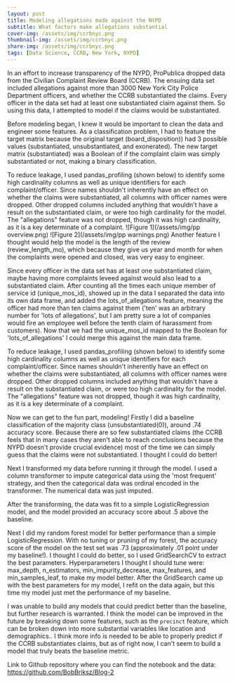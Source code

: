 ```yaml
---
layout: post
title: Modeling allegations made against the NYPD
subtitle: What factors make allegations substantial
cover-img: /assets/img/ccrbnyc.png
thumbnail-img: /assets/img/ccrbnyc.png
share-img: /assets/img/ccrbnyc.png
tags: [Data Science, CCRB, New York, NYPD]
---
```


In an effort to increase transparency of the NYPD, ProPublica dropped data from the Civilian Complaint Review Board (CCRB). The ensuing data set included allegations against more than 3000 New York City Police Department officers, and whether the CCRB substantiated the claims. Every officer in the data set had at least one substantiated claim against them. So using this data, I attempted to model if the claims would be substantiated.

Before modeling began, I knew it would be important to clean the data and engineer some features. As a classification problem, I had to feature the target matrix because the original target (board_disposition)) had 3 possible values (substantiated, unsubstantiated, and exonerated). The new target matrix (substantiated) was a Boolean of if the complaint claim was simply substantiated or not, making a binary classification. 

To reduce leakage, I used pandas_profiling (shown below) to identify some high cardinality columns as well as unique identifiers for each complaint/officer. Since names shouldn't inherently have an effect on whether the claims were substantiated, all columns with officer names were dropped. Other dropped columns included anything that wouldn't have a result on the substantiated claim, or were too high cardinality for the model. The "allegations" feature was not dropped, though it was high cardinality, as it is a key determinate of a complaint.
![Figure 1](/assets/img/pp overview.png)
![Figure 2](/assets/img/pp warnings.png)
Another feature I thought would help the model is the length of the review (review_length_mo), which because they give us year and month for when the complaints were opened and closed, was very easy to engineer.

Since every officer in the data set has at least one substantiated claim, maybe having more complaints leveed against would also lead to a substantiated claim. After counting all the times each unique member of service id (unique_mos_id), showed up in the data I separated the data into its own data frame, and added the lots_of_allegations feature, meaning the officer had more than ten claims against them ('ten' was an arbitrary number for 'lots of allegations', but I am pretty sure a lot of companies would fire an employee well before the tenth claim of harassment from customers). Now that we had the unique_mos_id mapped to the Boolean for 'lots_of_allegations' I could merge this against the main data frame.  

To reduce leakage, I used pandas_profiling (shown below) to identify some high cardinality columns as well as unique identifiers for each complaint/officer. Since names shouldn't inherently have an effect on whether the claims were substantiated, all columns with officer names were dropped. Other dropped columns included anything that wouldn't have a result on the substantiated claim, or were too high cardinality for the model. The "allegations" feature was not dropped, though it was high cardinality, as it is a key determinate of a complaint.


Now we can get to the fun part, modeling! Firstly I did a baseline classification of the majority class (unsubstantiated(0)), around .74 accuracy score. Because there are so few substantiated claims (the CCRB feels that in many cases they aren't able to reach conclusions because the NYPD doesn't provide crucial evidence) most of the time we can simply guess that the claims were not substantiated. I thought I could do better!

Next I transformed my data before running it through the model. I used a column transformer to impute categorical data using the 'most frequent' strategy, and then the categorical data was ordinal encoded in the transformer. The numerical data was just imputed.

After the transforming, the data was fit to a simple LogisticRegression model, and the model provided an accuracy score about .5 above the baseline.

Next I did my random forest model for better performance than a simple LogisticRegression. With no tuning or pruning of my forest, the accuracy score of the model on the test set was .73 (approximately .01 point under my baseline!). I thought I could do better, so I used GridSearchCV to extract  the best parameters. Hyperparameters I thought I should tune were: max_depth, n_estimators, min_impurity_decrease, max_features, and min_samples_leaf, to make my model better. After the GridSearch came up with the best parameters for my model, I refit on the data again, but this time my model just met the performance of my baseline.

I was unable to build any models that could predict better than the baseline, but further research is warranted. I think the model can be improved in the future by breaking down some features, such as the `precinct` feature, which can be broken down into more substantial variables like location and demographics.. I think more info is needed to be able to properly predict if the CCRB substantiates claims, but as of right now, I can't seem to build a model that truly beats the baseline metric.

 Link to Github repository where you can find the notebook and the data: https://github.com/BobBriksz/Blog-2
